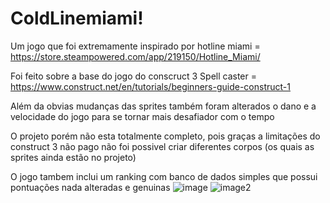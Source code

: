 # ColdLinemiami!

Um jogo que foi extremamente inspirado por hotline miami = https://store.steampowered.com/app/219150/Hotline_Miami/

 
Foi feito sobre a base do jogo do conscruct 3 Spell caster = https://www.construct.net/en/tutorials/beginners-guide-construct-1

Além da obvias mudanças das sprites também foram alterados o dano e a velocidade do jogo para se tornar
mais desafiador com o tempo

O projeto porém não esta totalmente completo, pois graças a limitações do construct 3 não pago não foi possivel criar diferentes corpos (os quais as sprites ainda estão no projeto)
 


O jogo tambem inclui um ranking com banco de dados simples que possui pontuações nada alteradas e genuinas 
![image](https://github.com/user-attachments/assets/4786d65f-9d93-4a51-abb1-89628cd299a3)
![image2](https://github.com/user-attachments/assets/d538a2eb-c987-4110-818d-7195a7e4180d)
